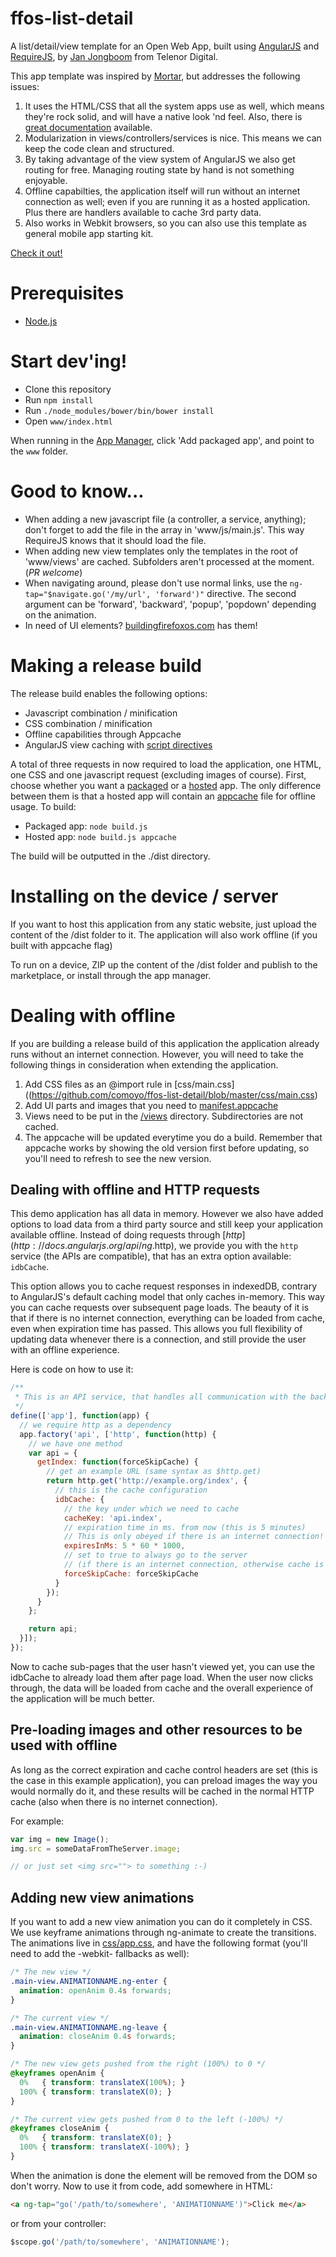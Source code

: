 # ffos-list-detail

A list/detail/view template for an Open Web App,
built using [AngularJS](http://angularjs.org/) and [RequireJS](http://requirejs.org/),
by [Jan Jongboom](http://janjongboom.com) from Telenor Digital.

This app template was inspired by [Mortar](https://github.com/mozilla/mortar-list-detail),
but addresses the following issues:

1. It uses the HTML/CSS that all the system apps use as well,
    which means they're rock solid, and will have a native look 'nd feel.
    Also, there is [great documentation](http://buildingfirefoxos.com) available.
2. Modularization in views/controllers/services is nice.
    This means we can keep the code clean and structured.
3. By taking advantage of the view system of AngularJS we also get routing for free.
    Managing routing state by hand is not something enjoyable.
4. Offline capabilties, the application itself will run without an internet connection as well;
    even if you are running it as a hosted application.
    Plus there are handlers available to cache 3rd party data.
5. Also works in Webkit browsers, so you can also use this template as general
    mobile app starting kit.

[Check it out!](http://janjongboom.com/ffos-list-detail/)

# Prerequisites

* [Node.js](http://nodejs.org/)

# Start dev'ing!

* Clone this repository
* Run `npm install`
* Run `./node_modules/bower/bin/bower install`
* Open `www/index.html`

When running in the [App Manager](https://developer.mozilla.org/en-US/Firefox_OS/Using_the_App_Manager),
click 'Add packaged app', and point to the `www` folder.

# Good to know...

* When adding a new javascript file (a controller, a service, anything);
don't forget to add the file in the array in 'www/js/main.js'.
This way RequireJS knows that it should load the file.
* When adding new view templates only the templates in the root of 'www/views'
are cached. Subfolders aren't processed at the moment. (*PR welcome*)
* When navigating around, please don't use normal links,
use the `ng-tap="$navigate.go('/my/url', 'forward')"` directive.
The second argument can be 'forward', 'backward', 'popup', 'popdown' depending on the animation.
* In need of UI elements? [buildingfirefoxos.com](http://buildingfirefoxos.com) has them!

# Making a release build

The release build enables the following options:

* Javascript combination / minification
* CSS combination / minification
* Offline capabilities through Appcache
* AngularJS view caching with
    [script directives](http://docs.angularjs.org/api/ng.directive:script)

A total of three requests in now required to load the application, one HTML,
one CSS and one javascript request (excluding images of course).
First, choose whether you want a [packaged](https://developer.mozilla.org/en-US/Marketplace/Options/Packaged_apps)
or a [hosted](https://developer.mozilla.org/en-US/Marketplace/Options/Self_publishing) app.
The only difference between them is that a hosted app will contain an
[appcache](http://www.html5rocks.com/en/tutorials/appcache/beginner/) file for offline usage.
To build:

* Packaged app: `node build.js`
* Hosted app: `node build.js appcache`

The build will be outputted in the ./dist directory.

# Installing on the device / server

If you want to host this application from any static website,
just upload the content of the /dist folder to it.
The application will also work offline (if you built with appcache flag)

To run on a device, ZIP up the content of the /dist folder and publish to the marketplace,
or install through the app manager.

# Dealing with offline

If you are building a release build of this application the application already
runs without an internet connection.
However, you will need to take the following things in consideration
when extending the application.

1. Add CSS files as an @import rule in
    [css/main.css]((https://github.com/comoyo/ffos-list-detail/blob/master/css/main.css)
2. Add UI parts and images that you need to
    [manifest.appcache](https://github.com/comoyo/ffos-list-detail/blob/master/www/manifest.appcache)
3. Views need to be put in the [/views](https://github.com/comoyo/ffos-list-detail/blob/master/www/views)
    directory. Subdirectories are not cached.
4. The appcache will be updated everytime you do a build.
    Remember that appcache works by showing the old version first before updating,
    so you'll need to refresh to see the new version.

## Dealing with offline and HTTP requests

This demo application has all data in memory. However we also have added options
to load data from a third party source and still keep your application
available offline.
Instead of doing requests through [$http](http://docs.angularjs.org/api/ng.$http),
we provide you with the `http` service (the APIs are compatible), that has an
extra option available: `idbCache`.

This option allows you to cache request responses in indexedDB, contrary to
AngularJS's default caching model that only caches in-memory.
This way you can cache requests over subsequent page loads.
The beauty of it is that if there is no internet connection,
everything can be loaded from cache, even when expiration time has passed.
This allows you full flexibility of updating data whenever there is a connection,
and still provide the user with an offline experience.

Here is code on how to use it:

```javascript
/**
 * This is an API service, that handles all communication with the backend
 */
define(['app'], function(app) {
  // we require http as a dependency
  app.factory('api', ['http', function(http) {
    // we have one method
    var api = {
      getIndex: function(forceSkipCache) {
        // get an example URL (same syntax as $http.get)
        return http.get('http://example.org/index', {
          // this is the cache configuration
          idbCache: {
            // the key under which we need to cache
            cacheKey: 'api.index',
            // expiration time in ms. from now (this is 5 minutes)
            // This is only obeyed if there is an internet connection!
            expiresInMs: 5 * 60 * 1000,
            // set to true to always go to the server
            // (if there is an internet connection, otherwise cache is still used)
            forceSkipCache: forceSkipCache
          }
        });
      }
    };

    return api;
  }]);
});
```

Now to cache sub-pages that the user hasn't viewed yet,
you can use the idbCache to already load them after page load.
When the user now clicks through, the data will be loaded from cache
and the overall experience of the application will be much better.

## Pre-loading images and other resources to be used with offline

As long as the correct expiration and cache control headers are set
(this is the case in this example application), you can preload images the way
you would normally do it, and these results will be cached in the normal HTTP cache
(also when there is no internet connection).

For example:

```javascript
var img = new Image();
img.src = someDataFromTheServer.image;

// or just set <img src=""> to something :-)
```

## Adding new view animations

If you want to add a new view animation you can do it completely in CSS.
We use keyframe animations through ng-animate to create the transitions.
The animations live in [css/app.css](https://github.com/comoyo/ffos-list-detail/blob/master/css/app.css),
and have the following format (you'll need to add the -webkit- fallbacks as well):

```css
/* The new view */
.main-view.ANIMATIONNAME.ng-enter {
  animation: openAnim 0.4s forwards;
}

/* The current view */
.main-view.ANIMATIONNAME.ng-leave {
  animation: closeAnim 0.4s forwards;
}

/* The new view gets pushed from the right (100%) to 0 */
@keyframes openAnim {
  0%   { transform: translateX(100%); }
  100% { transform: translateX(0); }
}

/* The current view gets pushed from 0 to the left (-100%) */
@keyframes closeAnim {
  0%   { transform: translateX(0); }
  100% { transform: translateX(-100%); }
}
```

When the animation is done the element will be removed from the DOM so don't worry.
Now to use it from code, add somewhere in HTML:

```html
<a ng-tap="go('/path/to/somewhere', 'ANIMATIONNAME')">Click me</a>
```

or from your controller:

```javascript
$scope.go('/path/to/somewhere', 'ANIMATIONNAME');
```
